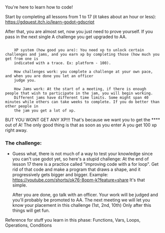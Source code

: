 You're here to learn how to code!

Start by completing all lessons from 1 to 17 (it takes about an hour or less): 
https://gdquest.itch.io/learn-godot-gdscript

After that, you are almost set, now you just need to prove yourself. If you pass in the next single A challenge you get upgraded to AA.

```

    XP system (how good you are): You need xp to unlock certain challenges and jams, and you earn xp by completing those (how much you get from one is
    indicated with a trace. Ex: platform - 100).

    How challenges work: you complete a challenge at your own pace, and when you are done you let an officer
    judge you.

    How Jams work: At the start of a meeting, if there is enough people that wish to participate in the jam, you will begin working. 
    Different jams have different time limits. Some might span 40 minutes while others can take weeks to complete. If you do better than other people in
    the jam you get a lot of xp.

```
BUT YOU WONT GET ANY XP!!! That's because we want you to get the **** out of A! The only good thing is that as soon as you enter A you get 100 xp right away. 


### The challenge:
 - Guess what, there is not much of a way to test your knowledge since you can't use godot yet, so here's a stupid challenge:
   At the end of lesson 17 there is a practice called "improving code with a for loop". Get rid of that code and make a program
   that draws a shape, and it progressively gets bigger and bigger. 
   Example: https://youtube.com/shorts/ok76-8opm-k?feature=share
   It's that simple.

   After you are done, go talk with an officer. Your work will be judged and you'll probably be promoted to AA. The next meeting we will
   let you know your placement in this challenge (1st, 2nd, 10th)
   Only after this things will get fun.









Reference for stuff you learn in this phase:
Functions, Vars, Loops, Operations, Conditions